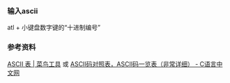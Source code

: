 ### 输入ascii
atl + 小键盘数字键的“十进制编号”


### 参考资料
[ASCII 表 | 菜鸟工具](https://www.jyshare.com/front-end/6318/) 或 [ASCII码对照表，ASCII码一览表（非常详细） - C语言中文网](https://c.biancheng.net/c/ascii/)

